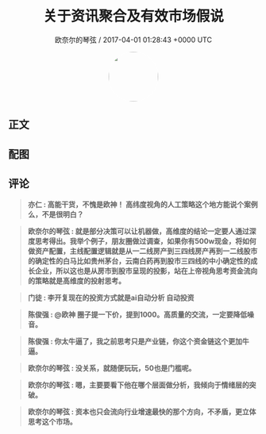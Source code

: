 <h1 align="center">关于资讯聚合及有效市场假说</h1>
<p align="center">
    <a>欧奈尔的琴弦 / 2017-04-01 01:28:43 &#43;0000 UTC</a>
</p>

<div align="center">
    <img src="https://images.zsxq.com/FsGtZpMwzcBFUQA1_13Wu0i8-joF?e=1590940799&amp;token=kIxbL07-8jAj8w1n4s9zv64FuZZNEATmlU_Vm6zD:bWGWg8h6Fe4kOx3WRRsU8G_LrNY=" width="100" height="100" style="border:1px solid;border-radius:50%; color:#ffffff"/>
</div>

## 正文

<div>

</div>

## 配图
<div class="image" align="center">

</div>

## 评论

<div align="left">
<div>

<blockquote >
<span> <strong>亦仁 : 高能干货，不愧是欧神！ 
高纬度视角的人工策略这个地方能说个案例么，不是很明白？ </strong></span>
</blockquote>

<blockquote >
<span> <strong>欧奈尔的琴弦 : 就是部分决策可以让机器做，高维度的结论一定要人通过深度思考得出。我举个例子，朋友圈做过调查，如果你有500w现金，将如何做资产配置，主线配置逻辑就是从一二线房产到三四线房产再到一二线股市的确定性的白马比如贵州茅台，云南白药再到股市三四线的中小确定性的成长企业，所以这也是从房市到股市呈现的投影，站在上帝视角思考资金流向的策略就是高维度的投射思考。 </strong></span>
</blockquote>

<blockquote >
<span> <strong>门徒 : 李开复现在的投资方式就是ai自动分析 自动投资 </strong></span>
</blockquote>

<blockquote >
<span> <strong>陈俊强 : @欧神  圈子提一下价，提到1000。高质量的交流，一定要降低噪音。 </strong></span>
</blockquote>

<blockquote >
<span> <strong>陈俊强 : 你太牛逼了，我之前思考只是产业链，你这个资金链这个更加牛逼。 </strong></span>
</blockquote>

<blockquote >
<span> <strong>欧奈尔的琴弦 : 没关系，就随便玩玩，50也是门槛呢。 </strong></span>
</blockquote>

<blockquote >
<span> <strong>欧奈尔的琴弦 : 嗯，主要要看下他在哪个层面做分析，我倾向于情绪层的突破。 </strong></span>
</blockquote>

<blockquote >
<span> <strong>欧奈尔的琴弦 : 资本也只会流向行业增速最快的那个方向，不矛盾，更立体思考这个市场。 </strong></span>
</blockquote>

</div>
</div>